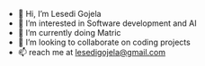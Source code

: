 - 👋 Hi, I’m Lesedi Gojela
- 👀 I’m interested in Software development and AI
- 🌱 I’m currently doing Matric
- 💞️ I’m looking to collaborate on coding projects
- 📫 reach me at lesedigojela@gmail.com

<!---
lesedifefe/lesedifefe is a ✨ special ✨ repository because its `README.md` (this file) appears on your GitHub profile.
You can click the Preview link to take a look at your changes.
--->
